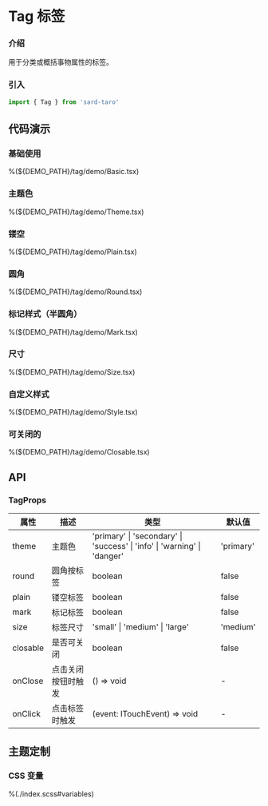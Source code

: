 # Tag 标签

### 介绍

用于分类或概括事物属性的标签。

### 引入

```js
import { Tag } from 'sard-taro'
```

## 代码演示

### 基础使用

%(${DEMO_PATH}/tag/demo/Basic.tsx)

### 主题色

%(${DEMO_PATH}/tag/demo/Theme.tsx)

### 镂空

%(${DEMO_PATH}/tag/demo/Plain.tsx)

### 圆角

%(${DEMO_PATH}/tag/demo/Round.tsx)

### 标记样式（半圆角）

%(${DEMO_PATH}/tag/demo/Mark.tsx)

### 尺寸

%(${DEMO_PATH}/tag/demo/Size.tsx)

### 自定义样式

%(${DEMO_PATH}/tag/demo/Style.tsx)

### 可关闭的

%(${DEMO_PATH}/tag/demo/Closable.tsx)

## API

### TagProps

| 属性     | 描述               | 类型                                                                     | 默认值    |
| -------- | ------------------ | ------------------------------------------------------------------------ | --------- |
| theme    | 主题色             | 'primary' \| 'secondary' \| 'success' \| 'info' \| 'warning' \| 'danger' | 'primary' |
| round    | 圆角按标签         | boolean                                                                  | false     |
| plain    | 镂空标签           | boolean                                                                  | false     |
| mark     | 标记标签           | boolean                                                                  | false     |
| size     | 标签尺寸           | 'small' \| 'medium' \| 'large'                                           | 'medium'  |
| closable | 是否可关闭         | boolean                                                                  | false     |
| onClose  | 点击关闭按钮时触发 | () => void                                                               | -         |
| onClick  | 点击标签时触发     | (event: ITouchEvent) => void                                             | -         |

## 主题定制

### CSS 变量

%(./index.scss#variables)
